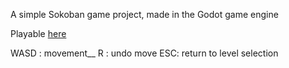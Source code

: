 A simple Sokoban game project, made in the Godot game engine

Playable [here](https://jplind.github.io/sokoban-game/)

WASD : movement__
R : undo move
ESC: return to level selection
